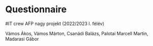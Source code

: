 # Questionnaire

#IT crew AFP nagy projekt (2022/2023 I. félév)

Vámos Ákos, Vámos Márton, Csanádi Balázs, Palotai Marcell Martin, Madarasi Gábor 
